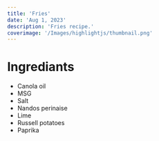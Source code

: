 ```yaml
---
title: 'Fries'
date: 'Aug 1, 2023'
description: 'Fries recipe.'
coverimage: '/Images/highlightjs/thumbnail.png'
---
```


# Ingrediants
- Canola oil
- MSG
- Salt
- Nandos perinaise
- Lime
- Russell potatoes
- Paprika
